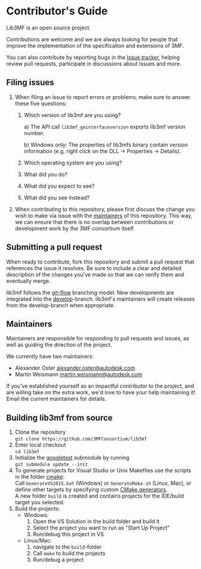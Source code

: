 # Contributor's Guide
Lib3MF is an open source project.

Contributions are welcome and we are always looking for people that improve the implementation of the specification and extensions of 3MF.

You can also contribute by reporting bugs in the [Issue tracker](../../issues), helping review pull requests, participate in discussions about issues and more.

## Filing issues
1. When filing an issue to report errors or problems, make sure to answer these five questions:
	1. Which version of lib3mf are you using?

		a) The API call `lib3mf_geinterfaceversion` exports lib3mf version number.

		b) Windows only: The properties of lib3mfs binary contain version information (e.g. right click on the DLL -> Properties -> Details).
	2. Which operating system are you using?
	3. What did you do?
	4. What did you expect to see?
	5. What did you see instead?

2. When contributing to this repository, please first discuss the change you wish to make via issue with the [maintainers](#maintainers) of this repository. This way, we can ensure that there is no overlap between contributions or development work by the 3MF consortium itself.

## Submitting a pull request
When ready to contribute, fork this repository and submit a pull request that references the issue it resolves. Be sure to include a clear and detailed description of the changes you've made so that we can verify them and eventually merge.

lib3mf follows the [git-flow](https://www.atlassian.com/git/tutorials/comparing-workflows/gitflow-workflow) branching model. New developments are integrated into the [develop](../../tree/develop)-branch. lib3mf's maintainers will create releases from the develop-branch when appropriate.


## Maintainers
Maintainers are responsible for responding to pull requests and issues, as well as guiding the direction of the project.

We currently have two maintainers:
- Alexander Oster alexander.oster@autodesk.com
- Martin Weismann martin.weismann@autodesk.com

If you've established yourself as an impactful contributor to the project, and are willing take on the extra work, we'd love to have your help maintaining it! Email the current maintainers for details.



## Building lib3mf from source
1. Clone the repository\
`git clone https://github.com/3MFConsortium/lib3mf`
2. Enter local checkout\
`cd lib3mf`
3. Initialize the [googletest](https://github.com/google/googletest) submodule by running\
`git submodule update --init`
4. To generate projects for Visual Studio or Unix Makefiles use the scripts in the folder [cmake](cmake):\
Call `GenerateVS2015.bat` (Windows) or `GenerateMake.sh` (Linux, Mac), or
define other targets by specifying custom [CMake generators](https://cmake.org/cmake/help/v3.0/manual/cmake-generators.7.html).\
A new folder `build` is created and contains projects for the IDE/build target you selected.
5. Build the projects:
	* Windows:
		1. Open the VS Solution in the build folder and build it
		2. Select the project you want to run as "Start Up Project"
		3. Run/debug this project in VS
	* Linux/Mac:
		1. navigate to the `build`-folder 
		2. Call `make` to build the projects
		3. Run/debug a project 